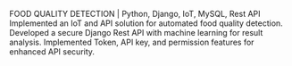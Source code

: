 FOOD QUALITY DETECTION | Python, Django, IoT, MySQL, Rest API 
Implemented an IoT and API solution for automated food quality detection.
Developed a secure Django Rest API with machine learning for result analysis.
Implemented Token, API key, and permission features for enhanced API security.
